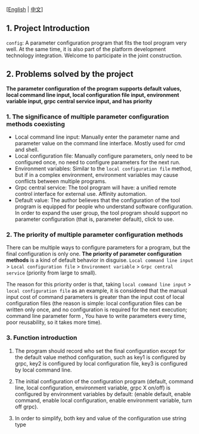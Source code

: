 [[English](README.md) | [中文](README.zh-CN.md)]
## 1. Project Introduction

`config`: A parameter configuration program that fits the tool program very well. At the same time, it is also part of the platform development technology integration. Welcome to participate in the joint construction.

## 2. Problems solved by the project

**The parameter configuration of the program supports default values, local command line input, local configuration file input, environment variable input, grpc central service input, and has priority**

### 1. The significance of multiple parameter configuration methods coexisting

- Local command line input: Manually enter the parameter name and parameter value on the command line interface. Mostly used for cmd and shell.
- Local configuration file: Manually configure parameters, only need to be configured once, no need to configure parameters for the next run.
- Environment variables: Similar to the `local configuration file` method, but if in a complex environment, environment variables may cause conflicts between multiple programs.
- Grpc central service: The tool program will have: a unified remote control interface for external use. Affinity automation.
- Default value: The author believes that the configuration of the tool program is equipped for people who understand software configuration. In order to expand the user group, the tool program should support no parameter configuration (that is, parameter default), click to use.

### 2. The priority of multiple parameter configuration methods

There can be multiple ways to configure parameters for a program, but the final configuration is only one. **The priority of parameter configuration methods** is a kind of default behavior in disguise. `Local command line input` > `Local configuration file` > `Environment variable` > `Grpc central service` (priority from large to small).

The reason for this priority order is that, taking `local command line input` > `local configuration file` as an example, it is considered that the manual input cost of command parameters is greater than the input cost of local configuration files (the reason is simple: local configuration files can be written only once, and no configuration is required for the next execution; command line parameter form , You have to write parameters every time, poor reusability, so it takes more time).

### 3. Function introduction

1. The program should record who set the final configuration except for the default value method configuration, such as key1 is configured by grpc, key2 is configured by local configuration file, key3 is configured by local command line.

2. The initial configuration of the configuration program (default, command line, local configuration, environment variable, grpc X on/off) is configured by environment variables by default: (enable default, enable command, enable local configuration, enable environment variable, turn off grpc).

3. In order to simplify, both key and value of the configuration use string type

